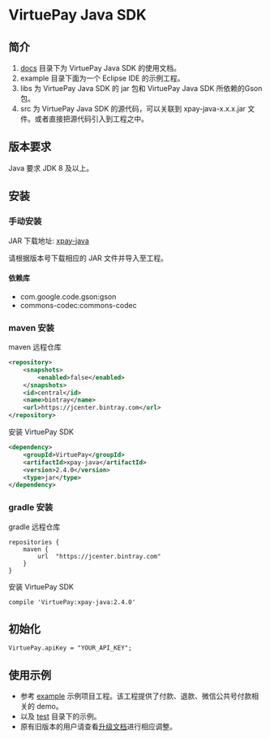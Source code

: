 # VirtuePay Java SDK

## 简介

1. [docs](/docs) 目录下为 VirtuePay Java SDK 的使用文档。
2. example 目录下面为一个 Eclipse IDE 的示例工程。
3. libs 为 VirtuePay Java SDK 的 jar 包和 VirtuePay Java SDK 所依赖的Gson 包。
4. src 为 VirtuePay Java SDK 的源代码，可以关联到 xpay-java-x.x.x.jar 文件。或者直接把源代码引入到工程之中。

## 版本要求

Java 要求 JDK 8 及以上。

## 安装

### 手动安装

JAR 下载地址: [xpay-java](https://jcenter.bintray.com/VirtuePay/xpay-java/)

请根据版本号下载相应的 JAR 文件并导入至工程。

#### 依赖库

- com.google.code.gson:gson
- commons-codec:commons-codec

### maven 安装

maven 远程仓库

``` xml
<repository>
    <snapshots>
        <enabled>false</enabled>
    </snapshots>
    <id>central</id>
    <name>bintray</name>
    <url>https://jcenter.bintray.com</url>
</repository>
```

安装 VirtuePay SDK

``` xml
<dependency>
    <groupId>VirtuePay</groupId>
    <artifactId>xpay-java</artifactId>
    <version>2.4.0</version>
    <type>jar</type>
</dependency>
```

### gradle 安装

gradle 远程仓库

```
repositories {
    maven {
        url  "https://jcenter.bintray.com"
    }
}
```

安装 VirtuePay SDK

```
compile 'VirtuePay:xpay-java:2.4.0'
```

## 初始化

```
VirtuePay.apiKey = "YOUR_API_KEY";
```

## 使用示例

- 参考 [example](/example) 示例项目工程。该工程提供了付款、退款、微信公共号付款相关的 demo。
- 以及 [test](/src/test/java/com/xpay) 目录下的示例。
- 原有旧版本的用户请查看[升级文档](/docs/update/)进行相应调整。
